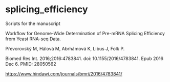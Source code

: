 # splicing_efficiency
Scripts for the manuscript 

Workflow for Genome-Wide Determination of Pre-mRNA Splicing Efficiency from Yeast RNA-seq Data.

Převorovský M, Hálová M, Abrhámová K, Libus J, Folk P.

Biomed Res Int. 2016;2016:4783841. doi: 10.1155/2016/4783841. Epub 2016 Dec 6. PMID: 28050562 

https://www.hindawi.com/journals/bmri/2016/4783841/
